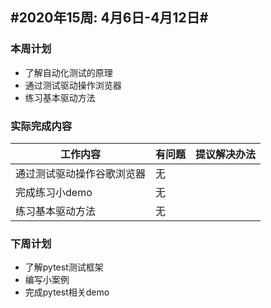 ## #2020年15周: 4月6日-4月12日#

### 本周计划

* 了解自动化测试的原理
* 通过测试驱动操作浏览器
* 练习基本驱动方法

### 实际完成内容

| 工作内容                   | 有问题 | 提议解决办法 |
| -------------------------- | ------ | ------------ |
| 通过测试驱动操作谷歌浏览器 | 无     |              |
| 完成练习小demo             | 无     |              |
| 练习基本驱动方法           | 无     |              |

### 下周计划

* 了解pytest测试框架
* 编写小案例
*  完成pytest相关demo